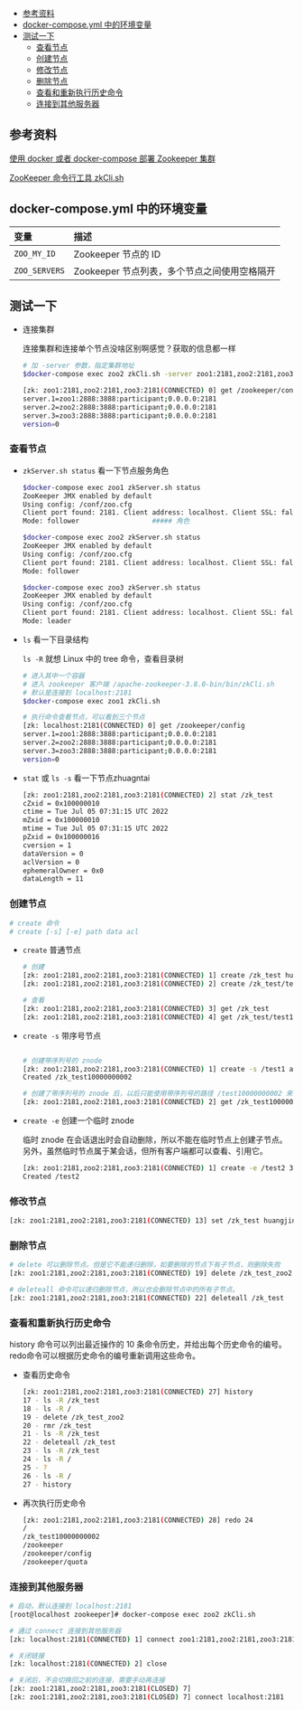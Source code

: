 - [参考资料](#参考资料)
- [docker-compose.yml 中的环境变量](#docker-composeyml-中的环境变量)
- [测试一下](#测试一下)
  - [查看节点](#查看节点)
  - [创建节点](#创建节点)
  - [修改节点](#修改节点)
  - [删除节点](#删除节点)
  - [查看和重新执行历史命令](#查看和重新执行历史命令)
  - [连接到其他服务器](#连接到其他服务器)

## 参考资料

[使用 docker 或者 docker-compose 部署 Zookeeper 集群](https://www.cnblogs.com/shanfeng1000/p/14488665.html)

[ZooKeeper 命令行工具 zkCli.sh](https://www.cnblogs.com/f-ck-need-u/p/9232829.html)

## docker-compose.yml 中的环境变量

| 变量          | 描述                                         |
| :------------ | :------------------------------------------- |
| `ZOO_MY_ID`   | Zookeeper 节点的 ID                          |
| `ZOO_SERVERS` | Zookeeper 节点列表，多个节点之间使用空格隔开 |

## 测试一下

- 连接集群

  连接集群和连接单个节点没啥区别啊感觉？获取的信息都一样

  ```sh
  # 加 -server 参数，指定集群地址
  $docker-compose exec zoo2 zkCli.sh -server zoo1:2181,zoo2:2181,zoo3:2181

  [zk: zoo1:2181,zoo2:2181,zoo3:2181(CONNECTED) 0] get /zookeeper/config
  server.1=zoo1:2888:3888:participant;0.0.0.0:2181
  server.2=zoo2:2888:3888:participant;0.0.0.0:2181
  server.3=zoo3:2888:3888:participant;0.0.0.0:2181
  version=0
  ```

### 查看节点

- `zkServer.sh status` 看一下节点服务角色

  ```sh
  $docker-compose exec zoo1 zkServer.sh status
  ZooKeeper JMX enabled by default
  Using config: /conf/zoo.cfg
  Client port found: 2181. Client address: localhost. Client SSL: false.
  Mode: follower                  ##### 角色

  $docker-compose exec zoo2 zkServer.sh status
  ZooKeeper JMX enabled by default
  Using config: /conf/zoo.cfg
  Client port found: 2181. Client address: localhost. Client SSL: false.
  Mode: follower

  $docker-compose exec zoo3 zkServer.sh status
  ZooKeeper JMX enabled by default
  Using config: /conf/zoo.cfg
  Client port found: 2181. Client address: localhost. Client SSL: false.
  Mode: leader
  ```

- `ls` 看一下目录结构

  `ls -R` 就想 Linux 中的 tree 命令，查看目录树

  ```sh
  # 进入其中一个容器
  # 进入 zookeeper 客户端 /apache-zookeeper-3.8.0-bin/bin/zkCli.sh
  # 默认是连接到 localhost:2181
  $docker-compose exec zoo1 zkCli.sh

  # 执行命令查看节点，可以看到三个节点
  [zk: localhost:2181(CONNECTED) 0] get /zookeeper/config
  server.1=zoo1:2888:3888:participant;0.0.0.0:2181
  server.2=zoo2:2888:3888:participant;0.0.0.0:2181
  server.3=zoo3:2888:3888:participant;0.0.0.0:2181
  version=0

  ```

- `stat` 或 `ls -s` 看一下节点zhuagntai

  ```sh
  [zk: zoo1:2181,zoo2:2181,zoo3:2181(CONNECTED) 2] stat /zk_test
  cZxid = 0x100000010
  ctime = Tue Jul 05 07:31:15 UTC 2022
  mZxid = 0x100000010
  mtime = Tue Jul 05 07:31:15 UTC 2022
  pZxid = 0x100000016
  cversion = 1
  dataVersion = 0
  aclVersion = 0
  ephemeralOwner = 0x0
  dataLength = 11
  ```

### 创建节点

```sh
# create 命令
# create [-s] [-e] path data acl
```

- `create` 普通节点

  ```sh
  # 创建
  [zk: zoo1:2181,zoo2:2181,zoo3:2181(CONNECTED) 1] create /zk_test huangjinjie
  [zk: zoo1:2181,zoo2:2181,zoo3:2181(CONNECTED) 2] create /zk_test/test1 value

  # 查看
  [zk: zoo1:2181,zoo2:2181,zoo3:2181(CONNECTED) 3] get /zk_test
  [zk: zoo1:2181,zoo2:2181,zoo3:2181(CONNECTED) 4] get /zk_test/test1

  ```

- `create -s` 带序号节点

  ```sh

  # 创建带序列号的 znode
  [zk: zoo1:2181,zoo2:2181,zoo3:2181(CONNECTED) 1] create -s /test1 aaaaaaaaa
  Created /zk_test10000000002

  # 创建了带序列号的 znode 后，以后只能使用带序列号的路径 /test10000000002 来引用这个 znode，而不能用/test1来引用。
  [zk: zoo1:2181,zoo2:2181,zoo3:2181(CONNECTED) 2] get /zk_test10000000002
  ```

- `create -e` 创建一个临时 znode

  临时 znode 在会话退出时会自动删除，所以不能在临时节点上创建子节点。另外，虽然临时节点属于某会话，但所有客户端都可以查看、引用它。

  ```sh
  [zk: zoo1:2181,zoo2:2181,zoo3:2181(CONNECTED) 1] create -e /test2 333
  Created /test2
  ```

### 修改节点

```sh
[zk: zoo1:2181,zoo2:2181,zoo3:2181(CONNECTED) 13] set /zk_test huangjinjie2
```

### 删除节点

```sh
# delete 可以删除节点。但是它不能递归删除，如要删除的节点下有子节点，则删除失败
[zk: zoo1:2181,zoo2:2181,zoo3:2181(CONNECTED) 19] delete /zk_test_zoo2

# deleteall 命令可以递归删除节点，所以也会删除节点中的所有子节点。
[zk: zoo1:2181,zoo2:2181,zoo3:2181(CONNECTED) 22] deleteall /zk_test

```

### 查看和重新执行历史命令

history 命令可以列出最近操作的 10 条命令历史，并给出每个历史命令的编号。redo命令可以根据历史命令的编号重新调用这些命令。

- 查看历史命令

  ```sh
  [zk: zoo1:2181,zoo2:2181,zoo3:2181(CONNECTED) 27] history
  17 - ls -R /zk_test
  18 - ls -R /
  19 - delete /zk_test_zoo2
  20 - rmr /zk_test
  21 - ls -R /zk_test
  22 - deleteall /zk_test
  23 - ls -R /zk_test
  24 - ls -R /
  25 - ?
  26 - ls -R /
  27 - history

  ```

- 再次执行历史命令

  ```sh
  [zk: zoo1:2181,zoo2:2181,zoo3:2181(CONNECTED) 28] redo 24
  /
  /zk_test10000000002
  /zookeeper
  /zookeeper/config
  /zookeeper/quota

  ```

### 连接到其他服务器

```sh
# 启动，默认连接到 localhost:2181
[root@localhost zookeeper]# docker-compose exec zoo2 zkCli.sh

# 通过 connect 连接到其他服务器
[zk: localhost:2181(CONNECTED) 1] connect zoo1:2181,zoo2:2181,zoo3:2181

# 关闭链接
[zk: localhost:2181(CONNECTED) 2] close

# 关闭后，不会切换回之前的连接，需要手动再连接
[zk: zoo1:2181,zoo2:2181,zoo3:2181(CLOSED) 7]
[zk: zoo1:2181,zoo2:2181,zoo3:2181(CLOSED) 7] connect localhost:2181

```
